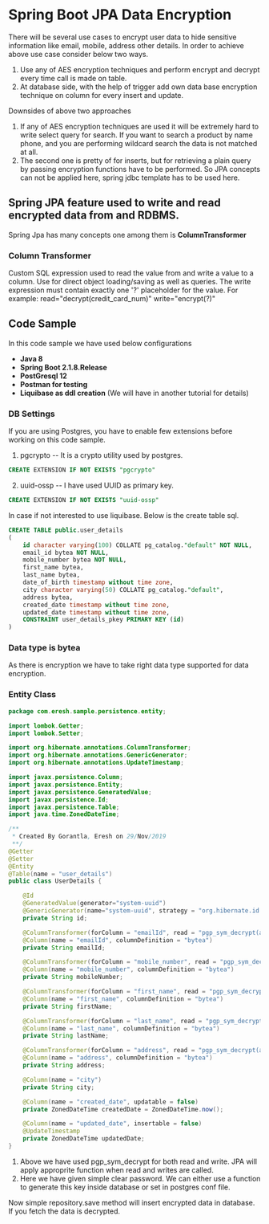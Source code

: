# Spring Boot JPA Data Encryption

There will be several use cases to encrypt user data to hide sensitive information like email, mobile, address other details.
In order to achieve above use case consider below two ways.
1. Use any of AES encryption techniques and perform encrypt and decrypt every time call is made on table.
2. At database side, with the help of trigger add own data base encryption technique on column for every insert and update.

Downsides of above two approaches
1. If any of AES encryption techniques are used it will be extremely hard to write select query for search. If you want to search a product by name phone, and you are performing wildcard search the data is not matched at all. 
2. The second one is pretty of for inserts, but for retrieving a plain query by passing encryption functions have to be performed. So JPA concepts can not be applied here, spring jdbc template has to be used here.

## Spring JPA feature used to write and read encrypted data from and RDBMS.
Spring Jpa has many concepts one among them is **ColumnTransformer**

### Column Transformer
Custom SQL expression used to read the value from and write a value to a column. Use for direct object loading/saving as well as queries. The write expression must contain exactly one '?' placeholder for the value. For example: read="decrypt(credit_card_num)" write="encrypt(?)"

## Code Sample
In this code sample we have used below configurations
* **Java 8**
* **Spring Boot 2.1.8.Release**
* **PostGresql 12**
* **Postman for testing**
* **Liquibase as ddl creation** (We will have in another tutorial for details)

### DB Settings
If you are using Postgres, you have to enable few extensions before working on this code sample.
1. pgcrypto -- It is a crypto utility used by postgres.
```sql
CREATE EXTENSION IF NOT EXISTS "pgcrypto"
```
2. uuid-ossp -- I have used UUID as primary key. 
```sql
CREATE EXTENSION IF NOT EXISTS "uuid-ossp"
```
In case if not interested to use liquibase. Below is the create table sql.
```sql
CREATE TABLE public.user_details
(
    id character varying(100) COLLATE pg_catalog."default" NOT NULL,
    email_id bytea NOT NULL,
    mobile_number bytea NOT NULL,
    first_name bytea,
    last_name bytea,
    date_of_birth timestamp without time zone,
    city character varying(50) COLLATE pg_catalog."default",
    address bytea,
    created_date timestamp without time zone,
    updated_date timestamp without time zone,
    CONSTRAINT user_details_pkey PRIMARY KEY (id)
)
```

### Data type is bytea
As there is encryption we have to take right data type supported for data encryption.

### Entity Class
```java
package com.eresh.sample.persistence.entity;

import lombok.Getter;
import lombok.Setter;

import org.hibernate.annotations.ColumnTransformer;
import org.hibernate.annotations.GenericGenerator;
import org.hibernate.annotations.UpdateTimestamp;

import javax.persistence.Column;
import javax.persistence.Entity;
import javax.persistence.GeneratedValue;
import javax.persistence.Id;
import javax.persistence.Table;
import java.time.ZonedDateTime;

/**
 * Created By Gorantla, Eresh on 29/Nov/2019
 **/
@Getter
@Setter
@Entity
@Table(name = "user_details")
public class UserDetails {

	@Id
	@GeneratedValue(generator="system-uuid")
	@GenericGenerator(name="system-uuid", strategy = "org.hibernate.id.UUIDGenerator")
	private String id;

	@ColumnTransformer(forColumn = "emailId", read = "pgp_sym_decrypt(age, 'password')", write = "pgp_sym_encrypt(?, 'password')")
	@Column(name = "emailId", columnDefinition = "bytea")
	private String emailId;

	@ColumnTransformer(forColumn = "mobile_number", read = "pgp_sym_decrypt(age, 'password')", write = "pgp_sym_encrypt(?, 'password')")
	@Column(name = "mobile_number", columnDefinition = "bytea")
	private String mobileNumber;

	@ColumnTransformer(forColumn = "first_name", read = "pgp_sym_decrypt(age, 'password')", write = "pgp_sym_encrypt(?, 'password')")
	@Column(name = "first_name", columnDefinition = "bytea")
	private String firstName;

	@ColumnTransformer(forColumn = "last_name", read = "pgp_sym_decrypt(age, 'password')", write = "pgp_sym_encrypt(?, 'password')")
	@Column(name = "last_name", columnDefinition = "bytea")
	private String lastName;

	@ColumnTransformer(forColumn = "address", read = "pgp_sym_decrypt(age, 'password')", write = "pgp_sym_encrypt(?, 'password')")
	@Column(name = "address", columnDefinition = "bytea")
	private String address;

	@Column(name = "city")
	private String city;

	@Column(name = "created_date", updatable = false)
	private ZonedDateTime createdDate = ZonedDateTime.now();

	@Column(name = "updated_date", insertable = false)
	@UpdateTimestamp
	private ZonedDateTime updatedDate;
}
```
1. Above we have used pgp_sym_decrypt for both read and write. JPA will apply approprite function when read and writes are called.
2. Here we have given simple clear password. We can either use a function to generate this key inside database or set in postgres conf file.

Now simple repository.save method will insert encrypted data in database. If you fetch the data is decrypted.